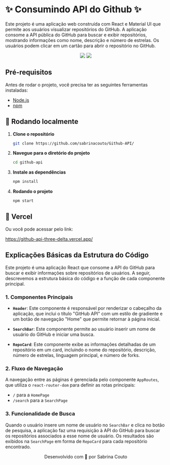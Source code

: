 # ✨ Consumindo API do Github ✨

Este projeto é uma aplicação web construída com React e Material UI que permite aos usuários visualizar repositórios do GitHub. A aplicação consome a API pública do GitHub para buscar e exibir repositórios, mostrando informações como nome, descrição e número de estrelas. Os usuários podem clicar em um cartão para abrir o repositório no GitHub.

<p align='center'>
   <img src="https://img.shields.io/badge/React-20232A?style=for-the-badge&logo=react&logoColor=61DAFB">
   <img src="https://img.shields.io/badge/Material%20UI-007FFF?style=for-the-badge&logo=mui&logoColor=white">
</p>

## Pré-requisitos

Antes de rodar o projeto, você precisa ter as seguintes ferramentas instaladas:

- [Node.js](https://nodejs.org/) 
- [npm](https://www.npmjs.com/get-npm) 

##  💬 Rodando localmente

1. **Clone o repositório**

   ```bash
   git clone https://github.com/sabrinacouto/Github-API/

2. **Navegue para o diretório do projeto**
   ```bash
   cd github-api
   
3. **Instale as dependências**
   ```bash
   npm install

4. **Rodando o projeto**
   ```bash
   npm start

##  💬 Vercel

Ou você pode acessar pelo link:

https://github-api-three-delta.vercel.app/

## Explicações Básicas da Estrutura do Código

Este projeto é uma aplicação React que consome a API do GitHub para buscar e exibir informações sobre repositórios de usuários. A seguir, descrevemos a estrutura básica do código e a função de cada componente principal.

### 1. Componentes Principais

- **`Header`**: Este componente é responsável por renderizar o cabeçalho da aplicação, que inclui o título "GitHub API" com um estilo de gradiente e um botão de navegação "Home" que permite retornar à página inicial.

- **`SearchBar`**: Este componente permite ao usuário inserir um nome de usuário do GitHub e iniciar uma busca. 

- **`RepoCard`**: Este componente exibe as informações detalhadas de um repositório em um card, incluindo o nome do repositório, descrição, número de estrelas, linguagem principal, e número de forks. 


### 2. Fluxo de Navegação

A navegação entre as páginas é gerenciada pelo componente `AppRoutes`, que utiliza o `react-router-dom` para definir as rotas principais:
- `/` para a `HomePage`
- `/search` para a `SearchPage`

### 3. Funcionalidade de Busca

Quando o usuário insere um nome de usuário no `SearchBar` e clica no botão de pesquisa, a aplicação faz uma requisição à API do GitHub para buscar os repositórios associados a esse nome de usuário. Os resultados são exibidos na `SearchPage` em forma de `RepoCard` para cada repositório encontrado.



<p align='center'>
Desenvolvido com 💜 por Sabrina Couto
</p>



